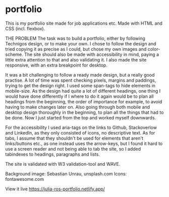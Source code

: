 # portfolio
This is my portfolio site made for job applications etc. Made with HTML and CSS (incl. flexbox).

THE PROBLEM
The task was to build a portfolio, either by following Technigos design, or to make your own. I chose to follow the design and tried copying it as precise as I could, but chose my own images and color-scheme. The site should also be made with accessibility in mind, paying a little extra attention to that and also validating it. I also made the site responsive, with an extra breakpoint for desktop. 

It was a bit challenging to follow a ready made design, but a really good practise. A lot of time was spent checking pixels, margins and paddings, trying to get the design right. I used some span-tags to hide elements in mobile-size. As the design had quite a lot of different headings, one thing I would have done differently if I where to do it again would be to plan all headings from the beginning, the order of importance for example, to avoid having to make changes later on. Also going through both mobile and desktop design thoroughly in the beginning, to plan all the things that had to be done. Now I just started from the top and worked myself downwards. 

For the accessibility I used aria-tags on the links to Github, Stackoverlow and LinkedIn, as they only consisted of icons, no descriptive text. As for tabs, I assume that they shouldn't be used for elements that aren't links/buttons etc., as one instead uses the arrow-keys, but I found it hard to use a screen reader and not being able to tab the site, so I added tabindexes to headings, paragraphs and lists. 

The site is validated with W3 validation-tool and WAVE. 

Background image: Sebastian Unrau, unsplash.com
Icons: fontawesome.com


View it live
https://julia-ros-portfolio.netlify.app/